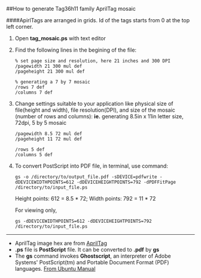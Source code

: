 ##How to generate Tag36h11 family AprilTag mosaic

####ApirlTags are arranged in grids. Id of the tags starts from 0 at the top left corner.

1. Open **tag_mosaic.ps** with text editor
2. Find the following lines in the begining of the file: 
    ```
    % set page size and resolution, here 21 inches and 300 DPI
    /pagewidth 21 300 mul def
    /pageheight 21 300 mul def

    % generating a 7 by 7 mosaic
    /rows 7 def
    /columns 7 def
    ```
3. Change settings suitable to your application like physical size of file(height and width), file resolution(DPI), and size of the mosaic (number of rows and columns):
    **ie.** generating 8.5in x 11in letter size, 72dpi, 5 by 5 mosaic
    ```
    /pagewidth 8.5 72 mul def
    /pageheight 11 72 mul def

    /rows 5 def
    /columns 5 def
    ```

4. To convert PostScript into PDF file, in terminal, use command: 
    ```
    gs -o /directory/to/output_file.pdf -sDEVICE=pdfwrite -dDEVICEWIDTHPOINTS=612 -dDEVICEHEIGHTPOINTS=792 -dPDFFitPage /directory/to/input_file.ps
    ```

    Height points: 612 = 8.5 * 72; 
    Width points: 792 = 11 * 72

    For viewing only,
    ```
    gs -dDEVICEWIDTHPOINTS=612 -dDEVICEHEIGHTPOINTS=792 /directory/to/input_file.ps
    ```

---
* AprilTag image hex are from [AprilTag](https://april.eecs.umich.edu/software/apriltag/)
* **.ps** file is **PostScript** file. It can be converted to **.pdf** by **gs**
* The **gs** command invokes **Ghostscript**, an interpreter  of  Adobe  Systems' PostScript(tm)  and Portable Document Format (PDF) languages. [From Ubuntu Manual](http://manpages.ubuntu.com/manpages/artful/man1/gs.1.html)